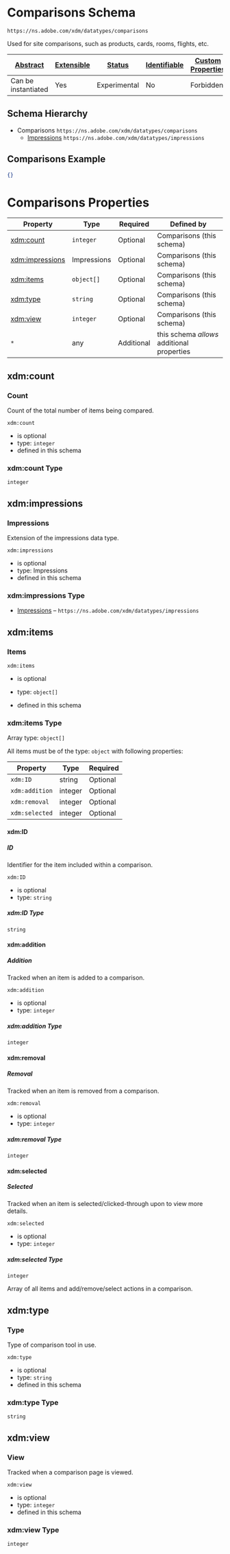 
# Comparisons Schema

```
https://ns.adobe.com/xdm/datatypes/comparisons
```

Used for site comparisons, such as products, cards, rooms, flights, etc.

| [Abstract](../../../abstract.md) | [Extensible](../../../extensions.md) | [Status](../../../status.md) | [Identifiable](../../../id.md) | [Custom Properties](../../../extensions.md) | [Additional Properties](../../../extensions.md) | Defined In |
|----------------------------------|--------------------------------------|------------------------------|--------------------------------|---------------------------------------------|-------------------------------------------------|------------|
| Can be instantiated | Yes | Experimental | No | Forbidden | Permitted | [datatypes/industry-verticals/comparisons.schema.json](datatypes/industry-verticals/comparisons.schema.json) |
## Schema Hierarchy

* Comparisons `https://ns.adobe.com/xdm/datatypes/comparisons`
  * [Impressions](impressions.schema.md) `https://ns.adobe.com/xdm/datatypes/impressions`


## Comparisons Example
```json
{}
```

# Comparisons Properties

| Property | Type | Required | Defined by |
|----------|------|----------|------------|
| [xdm:count](#xdmcount) | `integer` | Optional | Comparisons (this schema) |
| [xdm:impressions](#xdmimpressions) | Impressions | Optional | Comparisons (this schema) |
| [xdm:items](#xdmitems) | `object[]` | Optional | Comparisons (this schema) |
| [xdm:type](#xdmtype) | `string` | Optional | Comparisons (this schema) |
| [xdm:view](#xdmview) | `integer` | Optional | Comparisons (this schema) |
| `*` | any | Additional | this schema *allows* additional properties |

## xdm:count
### Count

Count of the total number of items being compared.

`xdm:count`
* is optional
* type: `integer`
* defined in this schema

### xdm:count Type


`integer`






## xdm:impressions
### Impressions

Extension of the impressions data type.

`xdm:impressions`
* is optional
* type: Impressions
* defined in this schema

### xdm:impressions Type


* [Impressions](impressions.schema.md) – `https://ns.adobe.com/xdm/datatypes/impressions`





## xdm:items
### Items

`xdm:items`
* is optional
* type: `object[]`

* defined in this schema

### xdm:items Type


Array type: `object[]`

All items must be of the type:
`object` with following properties:


| Property | Type | Required |
|----------|------|----------|
| `xdm:ID`| string | Optional |
| `xdm:addition`| integer | Optional |
| `xdm:removal`| integer | Optional |
| `xdm:selected`| integer | Optional |



#### xdm:ID
##### ID

Identifier for the item included within a comparison.

`xdm:ID`
* is optional
* type: `string`

##### xdm:ID Type


`string`








#### xdm:addition
##### Addition

Tracked when an item is added to a comparison.

`xdm:addition`
* is optional
* type: `integer`

##### xdm:addition Type


`integer`








#### xdm:removal
##### Removal

Tracked when an item is removed from a comparison.

`xdm:removal`
* is optional
* type: `integer`

##### xdm:removal Type


`integer`








#### xdm:selected
##### Selected

Tracked when an item is selected/clicked-through upon to view more details.

`xdm:selected`
* is optional
* type: `integer`

##### xdm:selected Type


`integer`








  
Array of all items and add/remove/select actions in a comparison.







## xdm:type
### Type

Type of comparison tool in use.

`xdm:type`
* is optional
* type: `string`
* defined in this schema

### xdm:type Type


`string`






## xdm:view
### View

Tracked when a comparison page is viewed.

`xdm:view`
* is optional
* type: `integer`
* defined in this schema

### xdm:view Type


`integer`





